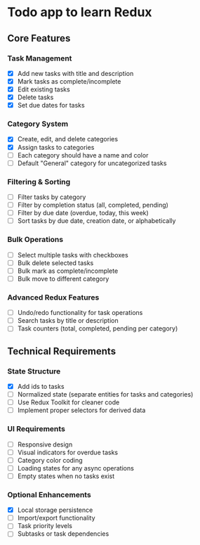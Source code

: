 # Todo app to learn Redux

## Core Features

### Task Management

- [x] Add new tasks with title and description
- [x] Mark tasks as complete/incomplete
- [x] Edit existing tasks
- [x] Delete tasks
- [x] Set due dates for tasks

### Category System

- [x] Create, edit, and delete categories
- [x] Assign tasks to categories
- [ ] Each category should have a name and color
- [ ] Default "General" category for uncategorized tasks

### Filtering & Sorting

- [ ] Filter tasks by category
- [ ] Filter by completion status (all, completed, pending)
- [ ] Filter by due date (overdue, today, this week)
- [ ] Sort tasks by due date, creation date, or alphabetically

### Bulk Operations

- [ ] Select multiple tasks with checkboxes
- [ ] Bulk delete selected tasks
- [ ] Bulk mark as complete/incomplete
- [ ] Bulk move to different category

### Advanced Redux Features

- [ ] Undo/redo functionality for task operations
- [ ] Search tasks by title or description
- [ ] Task counters (total, completed, pending per category)

## Technical Requirements

### State Structure

- [x] Add ids to tasks
- [ ] Normalized state (separate entities for tasks and categories)
- [ ] Use Redux Toolkit for cleaner code
- [ ] Implement proper selectors for derived data

### UI Requirements

- [ ] Responsive design
- [ ] Visual indicators for overdue tasks
- [ ] Category color coding
- [ ] Loading states for any async operations
- [ ] Empty states when no tasks exist

### Optional Enhancements

- [x] Local storage persistence
- [ ] Import/export functionality
- [ ] Task priority levels
- [ ] Subtasks or task dependencies
